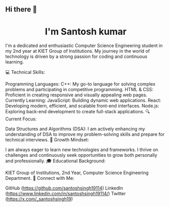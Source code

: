 ## Hi there 👋
<h1 align="center"> I'm Santosh kumar</h1>


 I'm a dedicated and enthusiastic Computer Science Engineering student in my 2nd year at KIET Group of Institutions. My journey in the world of technology is driven by a strong passion for coding and continuous learning.




 💻 Technical Skills:

Programming Languages:
C++: My go-to language for solving complex problems and participating in competitive programming.
HTML & CSS: Proficient in creating responsive and visually appealing web pages.
Currently Learning:
JavaScript: Building dynamic web applications.
React: Developing modern, efficient, and scalable front-end interfaces.
Node.js: Exploring back-end development to create full-stack applications.
🔍 Current Focus:

Data Structures and Algorithms (DSA): I am actively enhancing my understanding of DSA to improve my problem-solving skills and prepare for technical interviews.
🌱 Growth Mindset:

I am always eager to learn new technologies and frameworks.
I thrive on challenges and continuously seek opportunities to grow both personally and professionally.
🎓 Educational Background:

KIET Group of Institutions, 2nd Year, Computer Science Engineering Department.
🔗 Connect with Me:

GitHub (https://github.com/santoshsingh19114)
LinkedIn (https://www.linkedin.com/in/santoshsingh19114/)
Twitter (https://x.com/_santoshsingh19)

<!--
**santoshsingh19114/santoshsingh19114** is a ✨ _special_ ✨ repository because its `README.md` (this file) appears on your GitHub profile.

Here are some ideas to get you started:

- 🔭 I’m currently working on ...
- 🌱 I’m currently learning ...
- 👯 I’m looking to collaborate on ...
- 🤔 I’m looking for help with ...
- 💬 Ask me about ...
- 📫 How to reach me: ...
- 😄 Pronouns: ...
- ⚡ Fun fact: ...
-->

